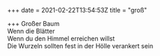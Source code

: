 +++
date = 2021-02-22T13:54:53Z
title = "groß"

+++ 
Großer Baum   
Wenn die Blätter   
Wenn du den Himmel erreichen willst   
Die Wurzeln sollten fest in der Hölle verankert sein